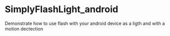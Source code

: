 SimplyFlashLight_android
========================

Demonstrate how to use flash with your android device as a ligth and with a motion dectection
